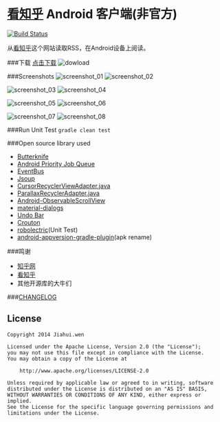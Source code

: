 [看知乎][1] Android 客户端(非官方)
==================

[![Build Status](https://travis-ci.org/wenjiahui/KanZhiHu.svg?branch=master)](https://travis-ci.org/wenjiahui/KanZhiHu)

从[看知乎][1]这个网站读取RSS，在Android设备上阅读。

###下载 [点击下载](http://github.com/wenjiahui/KanZhiHu/raw/master/apks/kanzhihu.android-lastest.apk)
![dowload](screenshot/qrcode.png "下载")

###Screenshots
![screenshot_01](screenshot/screenshot_01.png "提示更新")
![screenshot_02](screenshot/screenshot_02.png "每日分类")

![screenshot_03](screenshot/screenshot_03.png "类别文章")
![screenshot_04](screenshot/screenshot_04.png "点击收藏")

![screenshot_05](screenshot/screenshot_05.png "长按分享")
![screenshot_06](screenshot/screenshot_06.png "搜索关键字")

![screenshot_07](screenshot/screenshot_07.png "浏览文章内容")
![screenshot_08](screenshot/screenshot_08.png "设置界面")

###Run Unit Test
`gradle clean test`


###Open source library used
- [Butterknife][2]
- [Android Priority Job Queue][3]
- [EventBus][4]
- [Jsoup][5]
- [CursorRecyclerViewAdapter.java](7)
- [ParallaxRecyclerAdapter.java](8)
- [Android-ObservableScrollView](9)
- [material-dialogs](10)
- [Undo Bar](14)
- [Crouton](15)
- [robolectric][6](Unit Test)
- [android-appversion-gradle-plugin][13](apk rename)


###鸣谢
- [知乎网](11)
- [看知乎](12)
- 其他开源库的大牛们

###[CHANGELOG](changelog.md)

## License

    Copyright 2014 Jiahui.wen

    Licensed under the Apache License, Version 2.0 (the "License");
    you may not use this file except in compliance with the License.
    You may obtain a copy of the License at

        http://www.apache.org/licenses/LICENSE-2.0

    Unless required by applicable law or agreed to in writing, software
    distributed under the License is distributed on an "AS IS" BASIS,
    WITHOUT WARRANTIES OR CONDITIONS OF ANY KIND, either express or implied.
    See the License for the specific language governing permissions and
    limitations under the License.


[1]:http://www.kanzhihu.com/
[2]:https://github.com/path/android-priority-jobqueue
[3]:https://github.com/JakeWharton/butterknife
[4]:https://github.com/greenrobot/EventBus
[5]:http://jsoup.org/
[6]:http://robolectric.org/
[7]:https://gist.github.com/skyfishjy/443b7448f59be978bc59
[8]:https://github.com/kanytu/android-parallax-recyclerview
[9]:https://github.com/ksoichiro/Android-ObservableScrollView
[10]:https://github.com/afollestad/material-dialogs
[11]:http://www.zhihu.com/
[12]:http://www.kanzhihu.com/
[13]:https://github.com/hamsterksu/android-appversion-gradle-plugin
[14]:https://github.com/soarcn/UndoBar
[15]:https://github.com/keyboardsurfer/Crouton

